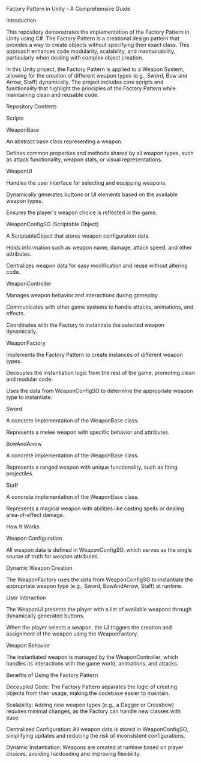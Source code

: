 Factory Pattern in Unity - A Comprehensive Guide

Introduction

This repository demonstrates the implementation of the Factory Pattern in Unity using C#. The Factory Pattern is a creational design pattern that provides a way to create objects without specifying their exact class. This approach enhances code modularity, scalability, and maintainability, particularly when dealing with complex object creation.

In this Unity project, the Factory Pattern is applied to a Weapon System, allowing for the creation of different weapon types (e.g., Sword, Bow and Arrow, Staff) dynamically. The project includes core scripts and functionality that highlight the principles of the Factory Pattern while maintaining clean and reusable code.

Repository Contents

Scripts

WeaponBase

An abstract base class representing a weapon.

Defines common properties and methods shared by all weapon types, such as attack functionality, weapon stats, or visual representations.

WeaponUI

Handles the user interface for selecting and equipping weapons.

Dynamically generates buttons or UI elements based on the available weapon types.

Ensures the player's weapon choice is reflected in the game.

WeaponConfigSO (Scriptable Object)

A ScriptableObject that stores weapon configuration data.

Holds information such as weapon name, damage, attack speed, and other attributes.

Centralizes weapon data for easy modification and reuse without altering code.

WeaponController

Manages weapon behavior and interactions during gameplay.

Communicates with other game systems to handle attacks, animations, and effects.

Coordinates with the Factory to instantiate the selected weapon dynamically.

WeaponFactory

Implements the Factory Pattern to create instances of different weapon types.

Decouples the instantiation logic from the rest of the game, promoting clean and modular code.

Uses the data from WeaponConfigSO to determine the appropriate weapon type to instantiate.

Sword

A concrete implementation of the WeaponBase class.

Represents a melee weapon with specific behavior and attributes.

BowAndArrow

A concrete implementation of the WeaponBase class.

Represents a ranged weapon with unique functionality, such as firing projectiles.

Staff

A concrete implementation of the WeaponBase class.

Represents a magical weapon with abilities like casting spells or dealing area-of-effect damage.

How It Works

Weapon Configuration

All weapon data is defined in WeaponConfigSO, which serves as the single source of truth for weapon attributes.

Dynamic Weapon Creation

The WeaponFactory uses the data from WeaponConfigSO to instantiate the appropriate weapon type (e.g., Sword, BowAndArrow, Staff) at runtime.

User Interaction

The WeaponUI presents the player with a list of available weapons through dynamically generated buttons.

When the player selects a weapon, the UI triggers the creation and assignment of the weapon using the WeaponFactory.

Weapon Behavior

The instantiated weapon is managed by the WeaponController, which handles its interactions with the game world, animations, and attacks.

Benefits of Using the Factory Pattern

Decoupled Code: The Factory Pattern separates the logic of creating objects from their usage, making the codebase easier to maintain.

Scalability: Adding new weapon types (e.g., a Dagger or Crossbow) requires minimal changes, as the Factory can handle new classes with ease.

Centralized Configuration: All weapon data is stored in WeaponConfigSO, simplifying updates and reducing the risk of inconsistent configurations.

Dynamic Instantiation: Weapons are created at runtime based on player choices, avoiding hardcoding and improving flexibility.
